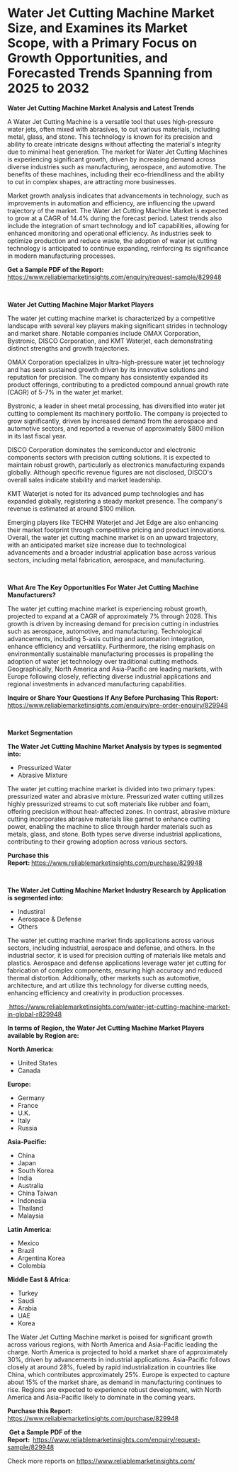 <p><h1>Water Jet Cutting Machine Market Size, and Examines its Market Scope, with a Primary Focus on Growth Opportunities, and Forecasted Trends Spanning from 2025 to 2032</h1></p><p><strong>Water Jet Cutting Machine Market Analysis and Latest Trends</strong></p>
<p><p>A Water Jet Cutting Machine is a versatile tool that uses high-pressure water jets, often mixed with abrasives, to cut various materials, including metal, glass, and stone. This technology is known for its precision and ability to create intricate designs without affecting the material's integrity due to minimal heat generation. The market for Water Jet Cutting Machines is experiencing significant growth, driven by increasing demand across diverse industries such as manufacturing, aerospace, and automotive. The benefits of these machines, including their eco-friendliness and the ability to cut in complex shapes, are attracting more businesses.</p><p>Market growth analysis indicates that advancements in technology, such as improvements in automation and efficiency, are influencing the upward trajectory of the market. The Water Jet Cutting Machine Market is expected to grow at a CAGR of 14.4% during the forecast period. Latest trends also include the integration of smart technology and IoT capabilities, allowing for enhanced monitoring and operational efficiency. As industries seek to optimize production and reduce waste, the adoption of water jet cutting technology is anticipated to continue expanding, reinforcing its significance in modern manufacturing processes.</p></p>
<p><strong>Get a Sample PDF of the Report:&nbsp;</strong> <a href="https://www.reliablemarketinsights.com/enquiry/request-sample/829948?utm_campaign=3040&utm_medium=2&utm_source=Github&utm_content=ia&utm_term=25032025&utm_id=water-jet-cutting-machine">https://www.reliablemarketinsights.com/enquiry/request-sample/829948</a></p>
<p>&nbsp;</p>
<p><strong>Water Jet Cutting Machine Major Market Players</strong></p>
<p><p>The water jet cutting machine market is characterized by a competitive landscape with several key players making significant strides in technology and market share. Notable companies include OMAX Corporation, Bystronic, DISCO Corporation, and KMT Waterjet, each demonstrating distinct strengths and growth trajectories.</p><p>OMAX Corporation specializes in ultra-high-pressure water jet technology and has seen sustained growth driven by its innovative solutions and reputation for precision. The company has consistently expanded its product offerings, contributing to a predicted compound annual growth rate (CAGR) of 5-7% in the water jet market.</p><p>Bystronic, a leader in sheet metal processing, has diversified into water jet cutting to complement its machinery portfolio. The company is projected to grow significantly, driven by increased demand from the aerospace and automotive sectors, and reported a revenue of approximately $800 million in its last fiscal year.</p><p>DISCO Corporation dominates the semiconductor and electronic components sectors with precision cutting solutions. It is expected to maintain robust growth, particularly as electronics manufacturing expands globally. Although specific revenue figures are not disclosed, DISCO's overall sales indicate stability and market leadership.</p><p>KMT Waterjet is noted for its advanced pump technologies and has expanded globally, registering a steady market presence. The company's revenue is estimated at around $100 million.</p><p>Emerging players like TECHNI Waterjet and Jet Edge are also enhancing their market footprint through competitive pricing and product innovations. Overall, the water jet cutting machine market is on an upward trajectory, with an anticipated market size increase due to technological advancements and a broader industrial application base across various sectors, including metal fabrication, aerospace, and manufacturing.</p></p>
<p>&nbsp;</p>
<p><strong>What Are The Key Opportunities For Water Jet Cutting Machine Manufacturers?</strong></p>
<p><p>The water jet cutting machine market is experiencing robust growth, projected to expand at a CAGR of approximately 7% through 2028. This growth is driven by increasing demand for precision cutting in industries such as aerospace, automotive, and manufacturing. Technological advancements, including 5-axis cutting and automation integration, enhance efficiency and versatility. Furthermore, the rising emphasis on environmentally sustainable manufacturing processes is propelling the adoption of water jet technology over traditional cutting methods. Geographically, North America and Asia-Pacific are leading markets, with Europe following closely, reflecting diverse industrial applications and regional investments in advanced manufacturing capabilities.</p></p>
<p><strong>Inquire or Share Your Questions If Any Before Purchasing This Report:</strong> <a href="https://www.reliablemarketinsights.com/enquiry/pre-order-enquiry/829948?utm_campaign=3040&utm_medium=2&utm_source=Github&utm_content=ia&utm_term=25032025&utm_id=water-jet-cutting-machine">https://www.reliablemarketinsights.com/enquiry/pre-order-enquiry/829948</a></p>
<p>&nbsp;</p>
<p><strong>Market Segmentation</strong></p>
<p><strong>The Water Jet Cutting Machine Market Analysis by types is segmented into:</strong></p>
<p><ul><li>Pressurized Water</li><li>Abrasive Mixture</li></ul></p>
<p><p>The water jet cutting machine market is divided into two primary types: pressurized water and abrasive mixture. Pressurized water cutting utilizes highly pressurized streams to cut soft materials like rubber and foam, offering precision without heat-affected zones. In contrast, abrasive mixture cutting incorporates abrasive materials like garnet to enhance cutting power, enabling the machine to slice through harder materials such as metals, glass, and stone. Both types serve diverse industrial applications, contributing to their growing adoption across various sectors.</p></p>
<p><strong>Purchase this Report:&nbsp;</strong><a href="https://www.reliablemarketinsights.com/purchase/829948?utm_campaign=3040&utm_medium=2&utm_source=Github&utm_content=ia&utm_term=25032025&utm_id=water-jet-cutting-machine">https://www.reliablemarketinsights.com/purchase/829948</a></p>
<p>&nbsp;</p>
<p><strong>The Water Jet Cutting Machine Market Industry Research by Application is segmented into:</strong></p>
<p><ul><li>Industiral</li><li>Aerospace & Defense</li><li>Others</li></ul></p>
<p><p>The water jet cutting machine market finds applications across various sectors, including industrial, aerospace and defense, and others. In the industrial sector, it is used for precision cutting of materials like metals and plastics. Aerospace and defense applications leverage water jet cutting for fabrication of complex components, ensuring high accuracy and reduced thermal distortion. Additionally, other markets such as automotive, architecture, and art utilize this technology for diverse cutting needs, enhancing efficiency and creativity in production processes.</p></p>
<p><a href="https://www.reliablemarketinsights.com/water-jet-cutting-machine-market-in-global-r829948?utm_campaign=3040&utm_medium=2&utm_source=Github&utm_content=ia&utm_term=25032025&utm_id=water-jet-cutting-machine">&nbsp;https://www.reliablemarketinsights.com/water-jet-cutting-machine-market-in-global-r829948</a></p>
<p><strong>In terms of Region, the Water Jet Cutting Machine Market Players available by Region are:</strong></p>
<p>
    <p> <strong> North America: </strong>
        <ul>
            <li>United States</li>
            <li>Canada</li>
        </ul>
        </p> 
    <p> <strong> Europe: </strong>
        <ul>
            <li>Germany</li>
            <li>France</li>
            <li>U.K.</li>
            <li>Italy</li>
            <li>Russia</li>
        </ul>
        </p> 
    <p> <strong> Asia-Pacific: </strong>
        <ul>
            <li>China</li>
            <li>Japan</li>
            <li>South Korea</li>
            <li>India</li>
            <li>Australia</li>
            <li>China Taiwan</li>
            <li>Indonesia</li>
            <li>Thailand</li>
            <li>Malaysia</li>
        </ul>
        </p> 
    <p> <strong> Latin America: </strong>
        <ul>
            <li>Mexico</li>
            <li>Brazil</li>
            <li>Argentina Korea</li>
            <li>Colombia</li>
        </ul>
        </p> 
    <p> <strong> Middle East & Africa: </strong>
        <ul>
            <li>Turkey</li>
            <li>Saudi</li>
            <li>Arabia</li>
            <li>UAE</li>
            <li>Korea</li>
        </ul>
    </p>
    </p>
<p><p>The Water Jet Cutting Machine market is poised for significant growth across various regions, with North America and Asia-Pacific leading the charge. North America is projected to hold a market share of approximately 30%, driven by advancements in industrial applications. Asia-Pacific follows closely at around 28%, fueled by rapid industrialization in countries like China, which contributes approximately 25%. Europe is expected to capture about 15% of the market share, as demand in manufacturing continues to rise. Regions are expected to experience robust development, with North America and Asia-Pacific likely to dominate in the coming years.</p></p>
<p><strong>Purchase this Report: </strong><a href="https://www.reliablemarketinsights.com/purchase/829948?utm_campaign=3040&utm_medium=2&utm_source=Github&utm_content=ia&utm_term=25032025&utm_id=water-jet-cutting-machine">https://www.reliablemarketinsights.com/purchase/829948</a></p>
<p>&nbsp;<strong>Get a Sample PDF of the Report:&nbsp;&nbsp;</strong><a href="https://www.reliablemarketinsights.com/enquiry/request-sample/829948?utm_campaign=3040&utm_medium=2&utm_source=Github&utm_content=ia&utm_term=25032025&utm_id=water-jet-cutting-machine">https://www.reliablemarketinsights.com/enquiry/request-sample/829948</a></p>
<p><strong></strong></p>
<p>Check more reports on <a href="https://www.reliablemarketinsights.com/?utm_campaign=3040&utm_medium=2&utm_source=Github&utm_content=ia&utm_term=25032025&utm_id=water-jet-cutting-machine">https://www.reliablemarketinsights.com/</a></p>